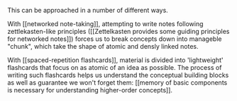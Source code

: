 This can be approached in a number of different ways. 

With [[networked note-taking]], attempting to write notes following zettlekasten-like principles ([[Zettelkasten provides some guiding principles for networked notes]]) forces us to break concepts down into manageble "chunk", which take the shape of atomic and densly linked notes.

With [[spaced-repetition flashcards]], material is divided into 'lightweight' flashcards that focus on as atomic of an idea as possible. The process of writing such flashcards helps us understand the conceptual building blocks as well as guarantee we won't forget them: [[memory of basic components is necessary for understanding higher-order concepts]].
